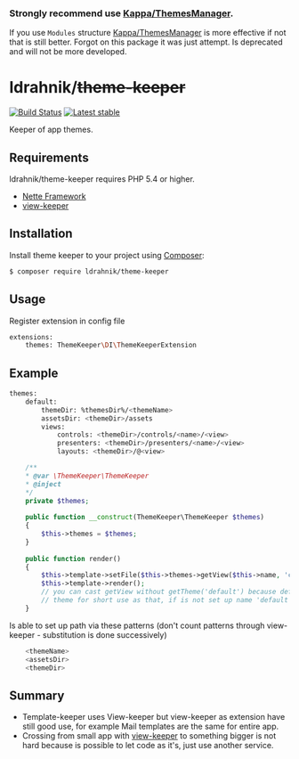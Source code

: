### Strongly recommend use [Kappa/ThemesManager](https://github.com/Kappa-org/ThemesManager). ###
If you use `Modules` structure [Kappa/ThemesManager](https://github.com/Kappa-org/ThemesManager) is more effective if not that is still better. Forgot on this package it was just attempt. Is deprecated and will not be more developed.


ldrahnik/~~theme-keeper~~
======

[![Build Status](https://travis-ci.org/ldrahnik/theme-keeper.svg)](https://travis-ci.org/ldrahnik/theme-keeper)
[![Latest stable](https://img.shields.io/packagist/v/ldrahnik/theme-keeper.svg)](https://packagist.org/packages/ldrahnik/theme-keeper)

Keeper of app themes.

Requirements
------------

ldrahnik/theme-keeper requires PHP 5.4 or higher.

- [Nette Framework](https://github.com/nette/nette)
- [view-keeper](https://github.com/ldrahnik/view-keeper)

Installation
------------

Install theme keeper to your project using  [Composer](http://getcomposer.org/):

```sh
$ composer require ldrahnik/theme-keeper
```

Usage
-----

Register extension in config file

```sh
extensions:
	themes: ThemeKeeper\DI\ThemeKeeperExtension
```

Example
-------

```sh
themes:
	default:
		themeDir: %themesDir%/<themeName>
		assetsDir: <themeDir>/assets
		views:
			controls: <themeDir>/controls/<name>/<view>
			presenters: <themeDir>/presenters/<name>/<view>
			layouts: <themeDir>/@<view>
```

```php
	/**
	* @var \ThemeKeeper\ThemeKeeper 
	* @inject 
	*/
	private $themes;
	
	public function __construct(ThemeKeeper\ThemeKeeper $themes)
    {
		$this->themes = $themes;
    }
    
    public function render()
    {
    	$this->template->setFile($this->themes->getView($this->name, 'controls'));
		$this->template->render();
		// you can cast getView without getTheme('default') because default name is automatically default
		// theme for short use as that, if is not set up name 'default', is choosen first theme in order
    }
```

Is able to set up path via these patterns (don't count patterns through view-keeper - substitution is done successively)
``` sh
	<themeName>
	<assetsDir>
	<themeDir>
```

Summary
-------

- Template-keeper uses View-keeper but view-keeper as extension have still good use, for example Mail templates are the same for entire app.
- Crossing from small app with [view-keeper](https://github.com/ldrahnik/view-keeper) to something bigger is not hard because is possible to let code as it's, just use another service.
